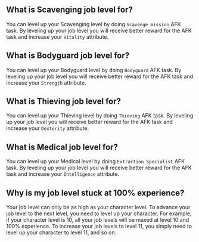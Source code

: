 ## What is Scavenging job level for?

You can level up your Scavenging level by doing `Scavenge mission` AFK task.
By leveling up your job level you will receive better reward for the AFK task and increase your `Vitality` attribute.

## What is Bodyguard job level for?

You can level up your Bodyguard level by doing `Bodyguard` AFK task.
By leveling up your job level you will receive better reward for the AFK task and increase your `Strength` attribute.

## What is Thieving job level for?

You can level up your Thieving level by doing `Thieving` AFK task.
By leveling up your job level you will receive better reward for the AFK task and increase your `Dexterity` attribute.

## What is Medical job level for?

You can level up your Medical level by doing `Extraction Specialist` AFK task.
By leveling up your job level you will receive better reward for the AFK task and increase your `Intelligence` attribute.

## Why is my job level stuck at 100% experience?

Your job level can only be as high as your character level. To advance your job level to the next level, you need to level up your character. For example, if your character level is 10, all your job levels will be maxed at level 10 and 100% experience. To increase your job levels to level 11, you simply need to level up your character to level 11, and so on.
